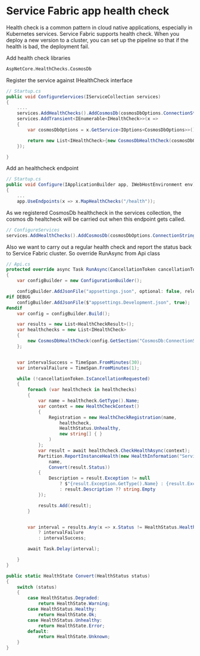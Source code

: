 # Service Fabric app health check

Health check is a common pattern in cloud native applications, especially in Kubernetes services. Service Fabric supports health check. When you deploy a new version to a cluster, you can set up the  pipeline so that if the health is bad, the deployment fail. 

Add health check libraries

```bash
AspNetCore.HealthChecks.CosmosDb
```

Register the service against IHealthCheck interface

```csharp
// Startup.cs
public void ConfigureServices(IServiceCollection services)
{
    ....
    services.AddHealthChecks().AddCosmosDb(cosmosDbOptions.ConnectionString);
    services.AddTransient<IEnumerable<IHealthCheck>>(x =>
    {
        var cosmosDbOptions = x.GetService<IOptions<CosmosDbOptions>>().Value;

        return new List<IHealthCheck>{new CosmosDbHealthCheck(cosmosDbOptions.ConnectionString)};
    });

}

```

Add an healthcheck endpoint

```csharp
// Startup.cs
public void Configure(IApplicationBuilder app, IWebHostEnvironment env)
{
    ...
    app.UseEndpoints(x => x.MapHealthChecks("/health"));
```

As we registered CosmosDb healthcheck in the services collection, the cosmos db healtcheck will be carried out when this endpoint gets called.

```csharp
// ConfigureServices
services.AddHealthChecks().AddCosmosDb(cosmosDbOptions.ConnectionString);
```

Also we want to carry out a regular health check and report the status back to Service Fabric cluster. So override RunAsync from Api class

```csharp
// Api.cs
protected override async Task RunAsync(CancellationToken cancellationToken)
{
    var configBuilder = new ConfigurationBuilder();

    configBuilder.AddJsonFile("appsettings.json", optional: false, reloadOnChange: true);
#if DEBUG
    configBuilder.AddJsonFile($"appsettings.Development.json", true);
#endif
    var config = configBuilder.Build();

    var results = new List<HealthCheckResult>();
    var healthchecks = new List<IHealthCheck>
    {
        new CosmosDbHealthCheck(config.GetSection("CosmosDb:ConnectionString").Value)
    };


    var intervalSuccess = TimeSpan.FromMinutes(30);
    var intervalFailure = TimeSpan.FromMinutes(1);

    while (!cancellationToken.IsCancellationRequested)
    {
        foreach (var healthcheck in healthchecks)
        {
            var name = healthcheck.GetType().Name;
            var context = new HealthCheckContext()
            {
                Registration = new HealthCheckRegistration(name,
                    healthcheck,
                    HealthStatus.Unhealthy,
                    new string[] { }
                )
            };
            var result = await healthcheck.CheckHealthAsync(context);
            Partition.ReportInstanceHealth(new HealthInformation("ServiceHealthCheck", 
                name, 
                Convert(result.Status))
            {
                Description = result.Exception != null
                    ? $"{result.Exception.GetType().Name} : {result.Exception.Message}"
                    : result.Description ?? string.Empty
            });

            results.Add(result);
        }


        var interval = results.Any(x => x.Status != HealthStatus.Healthy) 
            ? intervalFailure 
            : intervalSuccess;

        await Task.Delay(interval);

    }
}

public static HealthState Convert(HealthStatus status)
{
    switch (status)
    {
        case HealthStatus.Degraded:
            return HealthState.Warning;
        case HealthStatus.Healthy:
            return HealthState.Ok;
        case HealthStatus.Unhealthy:
            return HealthState.Error;
        default:
            return HealthState.Unknown;
    }
}

```

